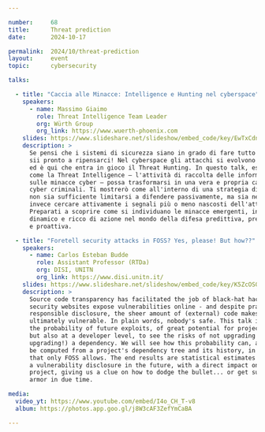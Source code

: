 ```yaml
---

number:     68
title:      Threat prediction
date:       2024-10-17

permalink:  2024/10/threat-prediction
layout:     event
topic:      cybersecurity

talks:

  - title: "Caccia alle Minacce: Intelligence e Hunting nel cyberspace"
    speakers:
      - name: Massimo Giaimo
        role: Threat Intelligence Team Leader
        org: Würth Group
        org_link: https://www.wuerth-phoenix.com
    slides: https://www.slideshare.net/slideshow/embed_code/key/EwTxCdnNwIBSIo
    description: >
      Se pensi che i sistemi di sicurezza siano in grado di fare tutto da soli,
      sii pronto a ripensarci! Nel cyberspace gli attacchi si evolvono ogni giorno,
      ed è qui che entra in gioco il Threat Hunting. In questo talk, esploreremo
      come la Threat Intelligence – l'attività di raccolta delle informazioni
      sulle minacce cyber – possa trasformarsi in una vera e propria caccia ai
      cyber criminali. Ti mostrerò come all'interno di una strategia di difesa
      non sia sufficiente limitarsi a difendere passivamente, ma sia necessario
      invece cercare attivamente i segnali più o meno nascosti dell'attacco.
      Preparati a scoprire come si individuano le minacce emergenti, in un viaggio
      dinamico e ricco di azione nel mondo della difesa predittiva, preventiva
      e proattiva.

  - title: "Foretell security attacks in FOSS? Yes, please! But how??"
    speakers:
      - name: Carlos Esteban Budde
        role: Assistant Professor (RTDa)
        org: DISI, UNITN
        org_link: https://www.disi.unitn.it/
    slides: https://www.slideshare.net/slideshow/embed_code/key/K5ZcOS0BxpdThb
    description: >
      Source code transparency has facilitated the job of black-hat hackers: today,
      security websites expose vulnerabilities online - and despite practices like
      responsible disclosure, the sheer amount of (external) code makes everyone
      ultimately vulnerable. In plain words, nobody's safe. This talk introduces
      the probability of future exploits, of great potential for project management
      but also at a developer level, to see the risks of not upgrading (or yes
      upgrading!) a dependency. We will see how this probability can, and must,
      be computed from a project's dependency tree and its history, in a manner
      that only FOSS allows. The end results are statistical estimates of facing
      a vulnerability disclosure in the future, with a direct impact on our own
      project, giving us a clue on how to dodge the bullet... or get sufficient
      armor in due time.

media:
  video_yt: https://www.youtube.com/embed/I4o_CH_T-v8
  album: https://photos.app.goo.gl/j8W3cAF3ZefYmCaBA

---
```

